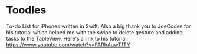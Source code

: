 # Toodles
To-do List for iPhones written in Swift. Also a big thank you to JoeCodes for his tutorial which helped me with the swipe to delete gesture and adding tasks to the TableView. 
Here's a link to his tutorial: https://www.youtube.com/watch?v=FARhAuwT1TY
